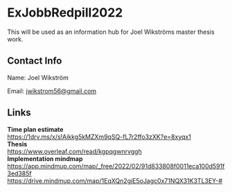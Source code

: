 # ExJobbRedpill2022

This will be used as an information hub for Joel Wikströms master thesis work.

## Contact Info
Name:   Joel Wikström

Email:  jwikstrom56@gmail.com

## Links
**Time plan estimate**  
https://1drv.ms/x/s!Aikkg5kMZXm9qSQ-fL7r2ffo3zXK?e=8xyqx1  
**Thesis**  
https://www.overleaf.com/read/kgpqgwnrvggh  
**Implementation mindmap**  
https://app.mindmup.com/map/_free/2022/02/91d833808f0011eca100d591f3ed385f
https://drive.mindmup.com/map/1EqXQn2gjE5oJagc0x71NQX31K3TL3EY-#
